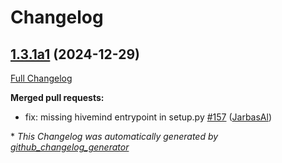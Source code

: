 # Changelog

## [1.3.1a1](https://github.com/OpenVoiceOS/ovos-bus-client/tree/1.3.1a1) (2024-12-29)

[Full Changelog](https://github.com/OpenVoiceOS/ovos-bus-client/compare/1.3.0...1.3.1a1)

**Merged pull requests:**

- fix: missing hivemind entrypoint in setup.py [\#157](https://github.com/OpenVoiceOS/ovos-bus-client/pull/157) ([JarbasAl](https://github.com/JarbasAl))



\* *This Changelog was automatically generated by [github_changelog_generator](https://github.com/github-changelog-generator/github-changelog-generator)*
